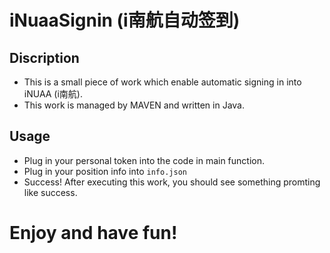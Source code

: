 # iNuaaSignin (i南航自动签到)
## Discription
- This is a small piece of work which enable automatic signing in into iNUAA (i南航).
- This work is managed by MAVEN and written in Java.
## Usage

- Plug in your personal token into the code in main function.
- Plug in your position info into `info.json`
- Success! After executing this work, you should see something promting like success.

# Enjoy and have fun!
